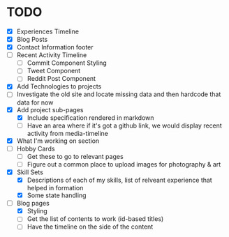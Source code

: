 # TODO
- [x] Experiences Timeline
- [x] Blog Posts
- [x] Contact Information footer
- [ ] Recent Activity Timeline
    - [ ] Commit Component Styling
    - [ ] Tweet Component
    - [ ] Reddit Post Component
- [x] Add Technologies to projects
- [ ] Investigate the old site and locate missing data and then hardcode that data for now
- [x] Add project sub-pages
    - [x] Include specification rendered in markdown
    - [ ] Have an area where if it's got a github link, we would display recent activity from media-timeline
- [x] What I'm working on section
- [ ] Hobby Cards
    - [ ] Get these to go to relevant pages
    - [ ] Figure out a common place to upload images for photography & art
- [x] Skill Sets
    - [x] Descriptions of each of my skills, list of relveant experience that helped in formation
    - [x] Some state handling
- [ ] Blog pages
    - [x] Styling
    - [ ] Get the list of contents to work (id-based titles)
    - [ ] Have the timeline on the side of the content
